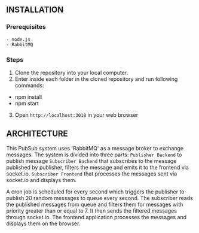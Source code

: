 ## INSTALLATION

### Prerequisites

    - node.js
    - RabbitMQ

### Steps

1. Clone the repository into your local computer.
2. Enter inside each folder in the cloned repository and run following commands:

- npm install
- npm start

3. Open `http://localhost:3018` in your web browser

## ARCHITECTURE

This PubSub system uses 'RabbitMQ' as a message broker to exchange messages. The system is divided into three parts:
`Publisher Backend` to publish message
`Subscriber Backend` that subscribes to the message published by publisher, filters the message and emits it to the frontend via socket.io.
`Subscriber Frontend` that processes the messages sent via socket.io and displays them.

A cron job is scheduled for every second which triggers the publisher to publish 20 random messages to queue every second. The subscriber reads the published messages from queue and filters them for messages with priority greater than or equal to 7. It then sends the filtered messages through socket.io. The frontend application processes the messages and displays them on the browser.
